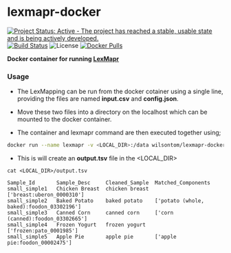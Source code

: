 # lexmapr-docker

[![Project Status: Active - The project has reached a stable, usable state and is being actively developed.](http://www.repostatus.org/badges/0.1.0/active.svg)](http://www.repostatus.org/#active) [![Build Status](https://travis-ci.org/wilsontom/lexmapr-docker.svg?branch=master)](https://travis-ci.org/wilsontom/lexmapr-docker)
 ![License](https://img.shields.io/badge/license-GNU%20GPL%20v3.0-blue.svg "GNU GPL v3.0") [![Docker Pulls](https://img.shields.io/docker/pulls/wilsontom/lexmapr-docker.svg)](https://hub.docker.com/r/wilsontom/lexmapr-docker)


**Docker container for running [LexMapr](https://github.com/Public-Health-Bioinformatics/LexMapr)**

### Usage

* The LexMapping can be run from the docker cotainer using a single line, providing the files are named **input.csv** and **config.json**.

* Move these two files into a directory on the localhost which can be mounted to the docker container.

* The container and lexmapr command are then executed together using;

```sh
docker run --name lexmapr -v <LOCAL_DIR>:/data wilsontom/lexmapr-docker
```

* This is will create an **output.tsv** file in the <LOCAL_DIR>

`cat <LOCAL_DIR>/output.tsv`

```
Sample_Id       Sample_Desc     Cleaned_Sample  Matched_Components
small_simple1   Chicken Breast  chicken breast  ['breast:uberon_0000310']
small_simple2   Baked Potato    baked potato    ['potato (whole, baked):foodon_03302196']
small_simple3   Canned Corn     canned corn     ['corn (canned):foodon_03302665']
small_simple4   Frozen Yogurt   frozen yogurt   ['frozen:pato_0001985']
small_simple5   Apple Pie       apple pie       ['apple pie:foodon_00002475']
```
